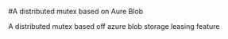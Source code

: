 #A distributed mutex based on Aure Blob

A distributed mutex based off azure blob storage leasing feature
